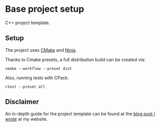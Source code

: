 # Base project setup

C++ project template.

## Setup

The project uses [CMake](https://cmake.org) and [Ninja](https://ninja-build.org).

Thanks to Cmake presets, a full distribution build can be created via:

```shell
cmake --workflow --preset dist
```

Also, running tests with CPack:

```shell
ctest --preset all
```

## Disclaimer

An in-depth guide for the project template can be found at
the [blog post I wrote](https://martin-fieber.de/blog/basic-cpp-setup-with-dependency-management) at my website.
